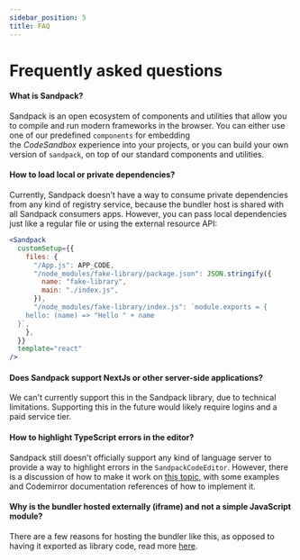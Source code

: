 ```yaml
---
sidebar_position: 5
title: FAQ
---
```


# Frequently asked questions

#### What is Sandpack?

Sandpack is an open ecosystem of components and utilities that allow you to compile and run modern frameworks in the browser. You can either use one of our predefined `components` for embedding the *CodeSandbox* experience into your projects, or you can build your own version of `sandpack`, on top of our standard components and utilities.

#### How to load local or private dependencies?

Currently, Sandpack doesn’t have a way to consume private dependencies from any kind of registry service, because the bundler host is shared with all Sandpack consumers apps. However, you can pass local dependencies just like a regular file or using the external resource API:

```jsx
<Sandpack
  customSetup={{
    files: {
      "/App.js": APP_CODE,
      "/node_modules/fake-library/package.json": JSON.stringify({
        name: "fake-library",
        main: "./index.js",
      }),
      "/node_modules/fake-library/index.js": `module.exports = {
    hello: (name) => "Hello " + name
  }`,
    },
  }}
  template="react"
/>
```

#### Does Sandpack support NextJs or other server-side applications?

We can't currently support this in the Sandpack library, due to technical limitations. Supporting this in the future would likely require logins and a paid service tier.

#### How to highlight TypeScript errors in the editor?

Sandpack still doesn't officially support any kind of language server to provide a way to highlight errors in the `SandpackCodeEditor`. However, there is a discussion of how to make it work on [this topic](https://github.com/codesandbox/sandpack/discussions/237), with some examples and Codemirror documentation references of how to implement it.

#### Why is the bundler hosted externally (iframe) and not a simple JavaScript module?

There are a few reasons for hosting the bundler like this, as opposed to having it exported as library code, read more [here](/advanced-usage/client#why).
